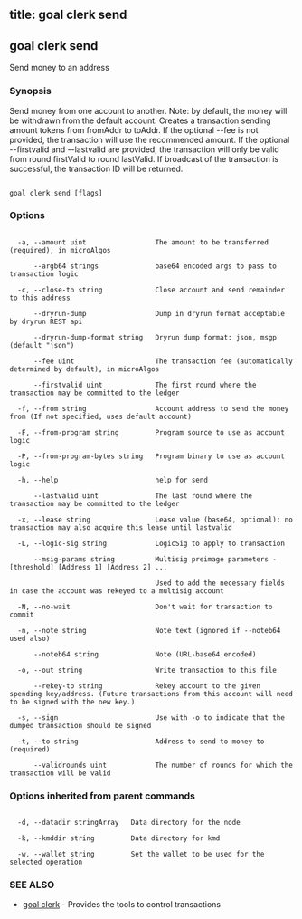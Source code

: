 title: goal clerk send
---
## goal clerk send



Send money to an address



### Synopsis



Send money from one account to another. Note: by default, the money will be withdrawn from the default account. Creates a transaction sending amount tokens from fromAddr to toAddr. If the optional --fee is not provided, the transaction will use the recommended amount. If the optional --firstvalid and --lastvalid are provided, the transaction will only be valid from round firstValid to round lastValid. If broadcast of the transaction is successful, the transaction ID will be returned.



```

goal clerk send [flags]

```



### Options



```

  -a, --amount uint                 The amount to be transferred (required), in microAlgos

      --argb64 strings              base64 encoded args to pass to transaction logic

  -c, --close-to string             Close account and send remainder to this address

      --dryrun-dump                 Dump in dryrun format acceptable by dryrun REST api

      --dryrun-dump-format string   Dryrun dump format: json, msgp (default "json")

      --fee uint                    The transaction fee (automatically determined by default), in microAlgos

      --firstvalid uint             The first round where the transaction may be committed to the ledger

  -f, --from string                 Account address to send the money from (If not specified, uses default account)

  -F, --from-program string         Program source to use as account logic

  -P, --from-program-bytes string   Program binary to use as account logic

  -h, --help                        help for send

      --lastvalid uint              The last round where the transaction may be committed to the ledger

  -x, --lease string                Lease value (base64, optional): no transaction may also acquire this lease until lastvalid

  -L, --logic-sig string            LogicSig to apply to transaction

      --msig-params string          Multisig preimage parameters - [threshold] [Address 1] [Address 2] ...

                                    Used to add the necessary fields in case the account was rekeyed to a multisig account

  -N, --no-wait                     Don't wait for transaction to commit

  -n, --note string                 Note text (ignored if --noteb64 used also)

      --noteb64 string              Note (URL-base64 encoded)

  -o, --out string                  Write transaction to this file

      --rekey-to string             Rekey account to the given spending key/address. (Future transactions from this account will need to be signed with the new key.)

  -s, --sign                        Use with -o to indicate that the dumped transaction should be signed

  -t, --to string                   Address to send to money to (required)

      --validrounds uint            The number of rounds for which the transaction will be valid

```



### Options inherited from parent commands



```

  -d, --datadir stringArray   Data directory for the node

  -k, --kmddir string         Data directory for kmd

  -w, --wallet string         Set the wallet to be used for the selected operation

```



### SEE ALSO



* [goal clerk](../../clerk/clerk/)	 - Provides the tools to control transactions 



